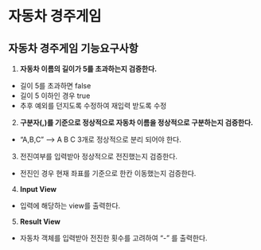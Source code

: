 # 자동차 경주게임


## 자동차 경주게임 기능요구사항

1. **자동차 이름의 길이가 5를 초과하는지 검증한다.**
- 길이 5를 초과하면 false
- 길이 5 이하인 경우 true
- 추후 예외를 던지도록 수정하여 재입력 받도록 수정

2. **구분자(,)를 기준으로 정상적으로 자동차 이름을 정상적으로 구분하는지 검증한다.**
- “A,B,C” —> A B C 3개로 정상적으로 분리 되어야 한다.

3. 전진여부를 입력받아 정상적으로 전진했는지 검증한다.
- 전진인 경우 현재 좌표를 기준으로 한칸 이동했는지 검증한다. 

4. **Input View**
- 입력에 해당하는 view를 출력한다.

5. **Result View**
- 자동차 객체를 입력받아 전진한 횟수를 고려하여 “-” 를 출력한다.
